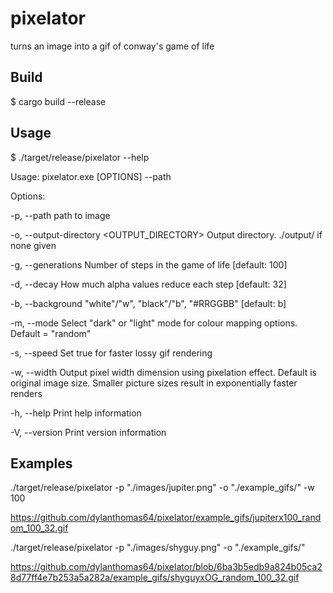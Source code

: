 # pixelator
turns an image into a gif of conway's game of life

## Build
$ cargo build --release

## Usage
$ ./target/release/pixelator --help

Usage: pixelator.exe [OPTIONS] --path <PATH>

Options:

  -p, --path <PATH>
          path to image
          
  -o, --output-directory <OUTPUT_DIRECTORY>
          Output directory. ./output/ if none given
          
  -g, --generations <GENERATIONS>
          Number of steps in the game of life [default: 100]
          
  -d, --decay <DECAY>
          How much alpha values reduce each step [default: 32]
          
  -b, --background <BACKGROUND>
          "white"/"w", "black"/"b", "#RRGGBB" [default: b]
          
  -m, --mode <MODE>
          Select "dark" or "light" mode for colour mapping options. Default = "random"
          
  -s, --speed
          Set true for faster lossy gif rendering
          
  -w, --width <WIDTH>
          Output pixel width dimension using pixelation effect. Default is original image size. Smaller picture sizes result in exponentially faster renders
          
  -h, --help
          Print help information
          
  -V, --version
          Print version information
          
          
## Examples


./target/release/pixelator -p "./images/jupiter.png" -o "./example_gifs/" -w 100

https://github.com/dylanthomas64/pixelator/example_gifs/jupiterx100_random_100_32.gif


./target/release/pixelator -p "./images/shyguy.png" -o "./example_gifs/"
  
https://github.com/dylanthomas64/pixelator/blob/6ba3b5edb9a824b05ca28d77ff4e7b253a5a282a/example_gifs/shyguyxOG_random_100_32.gif



